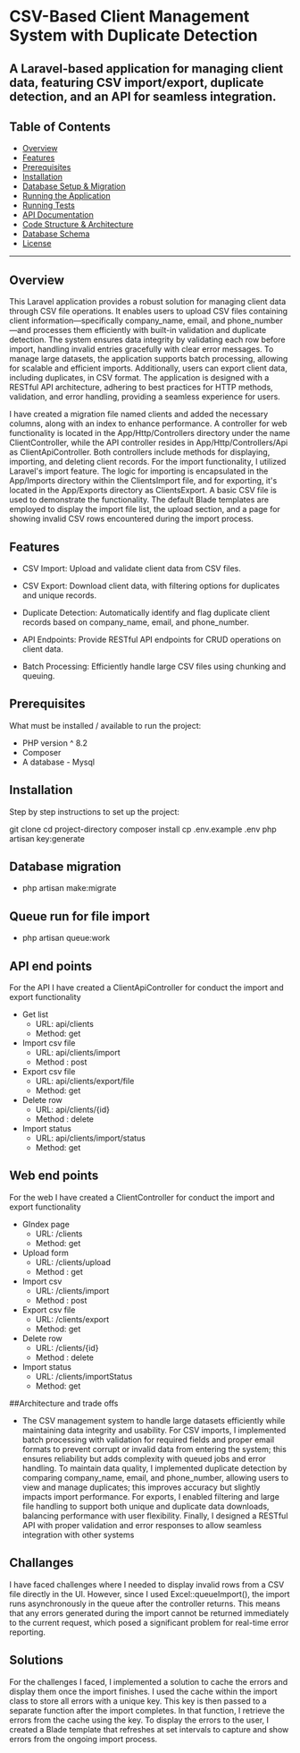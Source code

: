 # CSV-Based Client Management System with Duplicate Detection

## A Laravel-based application for managing client data, featuring CSV import/export, duplicate detection, and an API for seamless integration.

## Table of Contents

-   [Overview](#overview)
-   [Features](#features)
-   [Prerequisites](#prerequisites)
-   [Installation](#installation)
-   [Database Setup & Migration](#database-setup--migration)
-   [Running the Application](#running-the-application)
-   [Running Tests](#running-tests)
-   [API Documentation](#api-documentation)
-   [Code Structure & Architecture](#code-structure--architecture)
-   [Database Schema](#database-schema)
-   [License](#license)

---

## Overview

This Laravel application provides a robust solution for managing client data through CSV file operations. It enables users to upload CSV files containing client information—specifically company_name, email, and phone_number—and processes them efficiently with built-in validation and duplicate detection. The system ensures data integrity by validating each row before import, handling invalid entries gracefully with clear error messages. To manage large datasets, the application supports batch processing, allowing for scalable and efficient imports. Additionally, users can export client data, including duplicates, in CSV format. The application is designed with a RESTful API architecture, adhering to best practices for HTTP methods, validation, and error handling, providing a seamless experience for users.

I have created a migration file named clients and added the necessary columns, along with an index to enhance performance. A controller for web functionality is located in the App/Http/Controllers directory under the name ClientController, while the API controller resides in App/Http/Controllers/Api as ClientApiController. Both controllers include methods for displaying, importing, and deleting client records. For the import functionality, I utilized Laravel's import feature. The logic for importing is encapsulated in the App/Imports directory within the ClientsImport file, and for exporting, it's located in the App/Exports directory as ClientsExport. A basic CSV file is used to demonstrate the functionality. The default Blade templates are employed to display the import file list, the upload section, and a page for showing invalid CSV rows encountered during the import process.

## Features

-   CSV Import: Upload and validate client data from CSV files.

-   CSV Export: Download client data, with filtering options for duplicates and unique records.

-   Duplicate Detection: Automatically identify and flag duplicate client records based on company_name, email, and phone_number.

-   API Endpoints: Provide RESTful API endpoints for CRUD operations on client data.

-   Batch Processing: Efficiently handle large CSV files using chunking and queuing.

## Prerequisites

What must be installed / available to run the project:

-   PHP version ^ 8.2
-   Composer
-   A database - Mysql

## Installation

Step by step instructions to set up the project:

git clone <repo-url>
cd project-directory
composer install
cp .env.example .env
php artisan key:generate

## Database migration

-   php artisan make:migrate

## Queue run for file import

-   php artisan queue:work

## API end points

For the API I have created a ClientApiController for conduct the import and export functionality

-   Get list
    -   URL: api/clients
    -   Method: get
-   Import csv file
    -   URL: api/clients/import
    -   Method : post
-   Export csv file
    -   URL: api/clients/export/file
    -   Method: get
-   Delete row
    -   URL: api/clients/{id}
    -   Method : delete
-   Import status
    -   URL: api/clients/import/status
    -   Method: get

## Web end points

For the web I have created a ClientController for conduct the import and export functionality

-   GIndex page
    -   URL: /clients
    -   Method: get
-   Upload form
    -   URL: /clients/upload
    -   Method : get
-   Import csv
    -   URL: /clients/import
    -   Method : post
-   Export csv file
    -   URL: /clients/export
    -   Method: get
-   Delete row
    -   URL: /clients/{id}
    -   Method : delete
-   Import status
    -   URL: /clients/importStatus
    -   Method: get

##Architecture and trade offs

-   The CSV management system to handle large datasets efficiently while maintaining data integrity and usability. For CSV imports, I implemented batch processing with validation for required fields and proper email formats to prevent corrupt or invalid data from entering the system; this ensures reliability but adds complexity with queued jobs and error handling. To maintain data quality, I implemented duplicate detection by comparing company_name, email, and phone_number, allowing users to view and manage duplicates; this improves accuracy but slightly impacts import performance. For exports, I enabled filtering and large file handling to support both unique and duplicate data downloads, balancing performance with user flexibility. Finally, I designed a RESTful API with proper validation and error responses to allow seamless integration with other systems


## Challanges
   I have faced challenges where I needed to display invalid rows from a CSV file directly in the UI. However, since I used Excel::queueImport(), the import runs asynchronously in the queue after the controller returns. This means that any errors generated during the import cannot be returned immediately to the current request, which posed a significant problem for real-time error reporting.

## Solutions
  For the challenges I faced, I implemented a solution to cache the errors and display them once the import finishes. I used the cache within the import class to store all errors with a unique key. This key is then passed to a separate function after the import completes. In that function, I retrieve the errors from the cache using the key. To display the errors to the user, I created a Blade template that refreshes at set intervals to capture and show errors from the ongoing import process.
  
